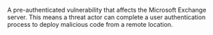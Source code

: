 A pre-authenticated vulnerability that affects the Microsoft Exchange server. This means a threat actor can complete a user authentication process to deploy malicious code from a remote location.